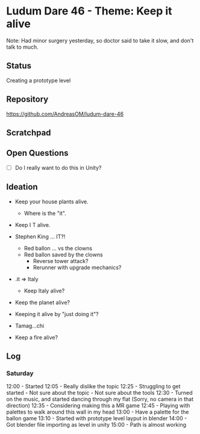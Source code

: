 # Ludum Dare 46 - Theme: Keep it alive

Note:
Had minor surgery yesterday,
so doctor said to take it slow,
and don't talk to much.

## Status
Creating a prototype level



## Repository
https://github.com/AndreasOM/ludum-dare-46

## Scratchpad

## Open Questions
- [ ] Do I really want to do this in Unity?


## Ideation

- Keep your house plants alive.
	- Where is the "it".
- Keep I T alive.
- Stephen King ... IT?!
	- Red ballon ... vs the clowns
	- Red ballon saved by the clowns
		- Reverse tower attack?
		- Rerunner with upgrade mechanics?

- .it => Italy
	- Keep Italy alive?

- Keep the planet alive?
- Keeping it alive by "just doing it"?
- Tamag...chi
- Keep a fire alive?


## Log

### Saturday

12:00 - Started
12:05 - Really dislike the topic
12:25 - Struggling to get started
		- Not sure about the topic
		- Not sure about the tools
12:30 - Turned on the music,
			and started dancing through my flat
			(Sorry, no camera in that direction)
12:35 - Considering making this a MR game
12:45 - Playing with palettes
			to walk around this wall in my head
13:00 - Have a palette for the ballon game
13:10 - Started with prototype level layput in blender
14:00 - Got blender file importing as level in unity
15:00 - Path is almost working
